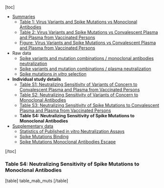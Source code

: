 [toc]

- [Summaries](/page/susceptibility-data/#summaries)
  - [Table 1: Virus Variants and Spike Mutations vs Monoclonal Antibodies](/page/susceptibility-data/#table.1.virus.variants.and.spike.mutations.vs.monoclonal.antibodies)
  - [Table 2: Virus Variants and Spike Mutations vs Convalescent Plasma and Plasma from Vaccinated Persons](/page/susceptibility-data/#table.2.virus.variants.and.spike.mutations.vs.convalescent.plasma.and.plasma.from.vaccinated.persons)
  - [Figure: Virus Variants and Spike Mutations vs Convalescent Plasma and Plasma from Vaccinated Persons](/page/susceptibility-data/#figure.virus.variants.and.spike.mutations.vs.convalescent.plasma.and.plasma.from.vaccinated.persons)
- Raw data
  - [Spike variants and mutation combinations / monoclonal antibodies neutralization](https://hivdb.github.io/covid-drdb-reports/resistance-dt.html#spike-variants-and-mutation-combinations-mab-neutralization)
  - [Spike variants and mutation combinations / plasma neutralization](https://hivdb.github.io/covid-drdb-reports/resistance-dt.html#spike-variants-and-mutation-combinations-plasma-neutralization)
  - [Spike mutations _in vitro_ selection](https://hivdb.github.io/covid-drdb-reports/resistance-dt.html#spike-mutation-invitro-selection-cp-and-mab)
- **Individual study details**
  - [Table S1: Neutralizing Sensitivity of Variants of Concern to Convalescent Plasma and Plasma from Vaccinated Persons](/page/susceptibility-data/plasma-variant/)
  - [Table S2: Neutralizing Sensitivity of Variants of Concern to Monoclonal Antibodies](/page/susceptibility-data/mab-variant/)
  - [Table S3: Neutralizing Sensitivity of Spike Mutations to Convalescent Plasma and Plasma from Vaccinated Persons](/page/susceptibility-data/plasma-mutations/)
  - **Table S4: Neutralizing Sensitivity of Spike Mutations to Monoclonal Antibodies**
- [Supplementary data](/page/susceptibility-data/#supplementary.data)
  - [Statistics of Published in vitro Neutralization Assays](/page/susceptibility-data/#statistics.of.published.in.vitro.neutralization.assays)
  - [Spike Mutations Binding](/page/susceptibility-data/#spike.mutations.binding)
  - [Spike Mutations Monoclonal Antibodies Escape](/page/susceptibility-data/#spike.mutations.monoclonal.antibodies.escape)

[/toc]

### Table S4: Neutralizing Sensitivity of Spike Mutations to Monoclonal Antibodies

[table]
table_mab_muts
[/table]
